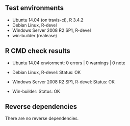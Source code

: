 ## Test environments
* Ubuntu 14.04 (on travis-ci), R 3.4.2
* Debian Linux, R-devel
* Windows Server 2008 R2 SP1, R-devel
* win-builder (realease)

## R CMD check results
* Ubuntu 14.04 enviorment:
0 errors | 0 warnings | 0 note

* Debian Linux, R-devel:
Status: OK

* Windows Server 2008 R2 SP1, R-devel:
Status: OK

* Win-builder:
Status: OK

## Reverse dependencies
There are no reverse dependencies.